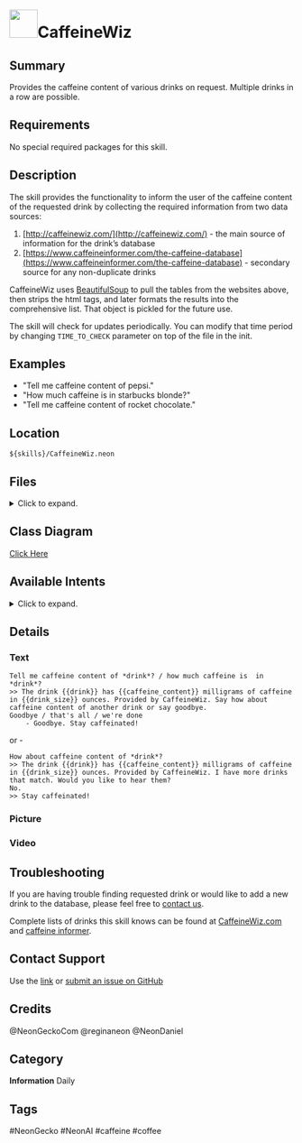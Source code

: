 # <img src='https://0000.us/klatchat/app/files/neon_images/icons/neon_skill.png' card_color="#FF8600" width="50">CaffeineWiz

## Summary

Provides the caffeine content of various drinks on request. Multiple drinks in a row are possible.

## Requirements

No special required packages for this skill.

## Description

The skill provides the functionality to inform the user of the caffeine content of the requested drink by collecting the required information from two data sources:

1.  [http://caffeinewiz.com/](http://caffeinewiz.com/) - the main source of information for the drink’s database
2.  [https://www.caffeineinformer.com/the-caffeine-database](https://www.caffeineinformer.com/the-caffeine-database) - secondary source for any non-duplicate drinks
    

CaffeineWiz uses [BeautifulSoup](https://www.crummy.com/software/BeautifulSoup/bs4/doc/) to pull the tables from the websites above, then strips the html tags, and later formats the results into the comprehensive list. That object is pickled for the future use.

The skill will check for updates periodically. You can modify that time period by changing `TIME_TO_CHECK` parameter on top of the file in the init.

## Examples
* "Tell me caffeine content of pepsi."
* "How much caffeine is in starbucks blonde?"
* "Tell me caffeine content of rocket chocolate."


## Location

    ${skills}/CaffeineWiz.neon

## Files

 <details>
<summary>Click to expand.</summary>
<br>   

        ${skills}/CaffeineWiz.neon/drinkList_from_caffeine_informer.txt  
        ${skills}/CaffeineWiz.neon/drinkList_from_caffeine_wiz.txt  
        ${skills}/CaffeineWiz.neon/__init__.py  
        ${skills}/CaffeineWiz.neon/README.md  
        ${skills}/CaffeineWiz.neon/settings.json  
        ${skills}/CaffeineWiz.neon/test/intent  
        ${skills}/CaffeineWiz.neon/dialog/en-us  
        ${skills}/CaffeineWiz.neon/test  
        ${skills}/CaffeineWiz.neon/vocab/en-us/Neon.voc  
        ${skills}/CaffeineWiz.neon/regex/en-us  
        ${skills}/CaffeineWiz.neon/dialog/de-de  
        ${skills}/CaffeineWiz.neon/vocab/en-us/YesIDo.voc  
        ${skills}/CaffeineWiz.neon/test/intent/001.CaffeineContentIntent.intent.json  
        ${skills}/CaffeineWiz.neon/vocab/de-de/CaffeineKeyword.voc  
        ${skills}/CaffeineWiz.neon/dialog/de-de/drink.caffeine.dialog  
        ${skills}/CaffeineWiz.neon/vocab/en-us/UpdateCaffeine.voc  
        ${skills}/CaffeineWiz.neon/dialog  
        ${skills}/CaffeineWiz.neon/vocab/en-us  
        ${skills}/CaffeineWiz.neon/vocab  
        ${skills}/CaffeineWiz.neon/test/intent/004.NoIntent.intent.json  
        ${skills}/CaffeineWiz.neon/regex  
        ${skills}/CaffeineWiz.neon/vocab/de-de  
        ${skills}/CaffeineWiz.neon/regex/de-de  
        ${skills}/CaffeineWiz.neon/vocab/en-us/CaffeineKeyword.voc  
        ${skills}/CaffeineWiz.neon/vocab/de-de/GoodbyeKeyword.voc  
        ${skills}/CaffeineWiz.neon/vocab/en-us/GoodbyeKeyword.voc  
        ${skills}/CaffeineWiz.neon/test/intent/003.YesIDoIntent.intent.json  
        ${skills}/CaffeineWiz.neon/dialog/en-us/drink.caffeine.dialog  
        ${skills}/CaffeineWiz.neon/test/intent/002.CaffeineContentGoodbyeIntent.intent.json  
        ${skills}/CaffeineWiz.neon/vocab/en-us/NoIntent.voc  
        ${skills}/CaffeineWiz.neon/regex/de-de/drink.rx  
        ${skills}/CaffeineWiz.neon/regex/en-us/drink.rx

</details> 

## Class Diagram

[Click Here](https://0000.us/klatchat/app/files/neon_images/class_diagrams/CaffeineWiz.png)

## Available Intents
<details>
<summary>Click to expand.</summary>
<br>

### GoodbyeKeyword.voc

    goodbye  
    that's all  
    we're done

### UpdateCaffeine.voc

    update caffeine wiz database  
    update caffeine database

### Neon.voc

    neon  
    leon  
    nyan

### NoIntent.voc

    no i do not  
    no  
    not now  
    i am done  
    nevermind

### CaffeineKeyword.voc

    tell me caffeine content of  
    how much caffeine is  in  
    how about caffeine content of  
    how much caffeine in

  

### YesIDo.voc

    yes i do  
    i do  
    i would  
    yes i would  
    yes

### GoodbyeKeyword.voc

    Auf Wiedersehen  
    bye  
    das wars  
    ende  
    end  
    Wir sind fertig

  

### CaffeineKeyword.voc

    koffein

</details> 

## Details

### Text

    Tell me caffeine content of *drink*? / how much caffeine is  in *drink*?  
    >> The drink {{drink}} has {{caffeine_content}} milligrams of caffeine in {{drink_size}} ounces. Provided by CaffeineWiz. Say how about caffeine content of another drink or say goodbye.  
    Goodbye / that's all / we're done  
        - Goodbye. Stay caffeinated!

or -

    How about caffeine content of *drink*?  
    >> The drink {{drink}} has {{caffeine_content}} milligrams of caffeine in {{drink_size}} ounces. Provided by CaffeineWiz. I have more drinks that match. Would you like to hear them?  
    No.  
    >> Stay caffeinated!

  

### Picture

### Video

  

## Troubleshooting

If you are having trouble finding requested drink or would like to add a new drink to the database,
please feel free to [contact us](https://neongecko.com/ContactUs).

Complete lists of drinks this skill knows can be found at [CaffeineWiz.com](https://caffeinewiz.com) and 
[caffeine informer](https://www.caffeineinformer.com/the-caffeine-database).
  

## Contact Support

Use the [link](https://neongecko.com/ContactUs) or [submit an issue on GitHub](https://help.github.com/en/articles/creating-an-issue)

## Credits

@NeonGeckoCom
@reginaneon
@NeonDaniel

## Category
**Information**
Daily

## Tags
#NeonGecko
#NeonAI
#caffeine
#coffee
